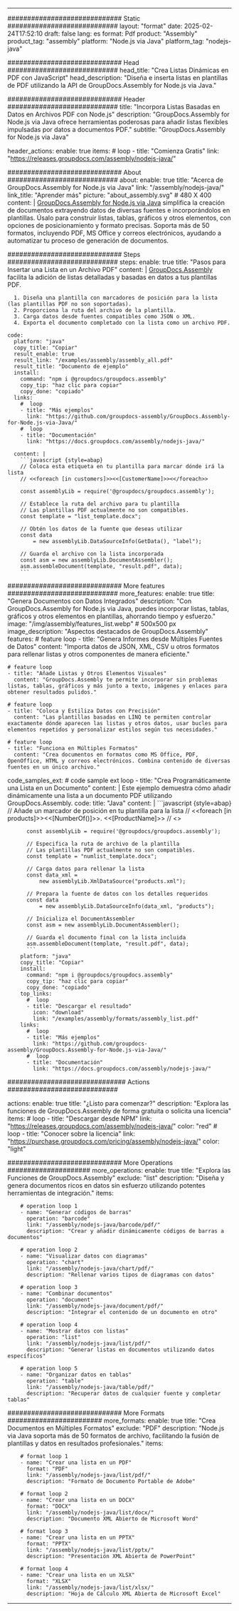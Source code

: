 



---
############################# Static ############################
layout: "format"
date:  2025-02-24T17:52:10
draft: false
lang: es
format: Pdf
product: "Assembly"
product_tag: "assembly"
platform: "Node.js via Java"
platform_tag: "nodejs-java"

############################# Head ############################
head_title: "Crea Listas Dinámicas en PDF con JavaScript"
head_description: "Diseña e inserta listas en plantillas de PDF utilizando la API de GroupDocs.Assembly for Node.js via Java."

############################# Header ############################
title: "Incorpora Listas Basadas en Datos en Archivos PDF con Node.js" 
description: "GroupDocs.Assembly for Node.js via Java ofrece herramientas poderosas para añadir listas flexibles impulsadas por datos a documentos PDF."
subtitle: "GroupDocs.Assembly for Node.js via Java" 

header_actions:
  enable: true
  items:
    #  loop
    - title: "Comienza Gratis"
      link: "https://releases.groupdocs.com/assembly/nodejs-java/"
      
############################# About ############################
about:
    enable: true
    title: "Acerca de GroupDocs.Assembly for Node.js via Java"
    link: "/assembly/nodejs-java/"
    link_title: "Aprender más"
    picture: "about_assembly.svg" # 480 X 400
    content: |
       [GroupDocs.Assembly for Node.js via Java](/assembly/nodejs-java/) simplifica la creación de documentos extrayendo datos de diversas fuentes e incorporándolos en plantillas. Úsalo para construir listas, tablas, gráficos y otros elementos, con opciones de posicionamiento y formato precisas. Soporta más de 50 formatos, incluyendo PDF, MS Office y correos electrónicos, ayudando a automatizar tu proceso de generación de documentos.

############################# Steps ############################
steps:
    enable: true
    title: "Pasos para Insertar una Lista en un Archivo PDF"
    content: |
      [GroupDocs.Assembly](/assembly/nodejs-java/) facilita la adición de listas detalladas y basadas en datos a tus plantillas PDF.
      
      1. Diseña una plantilla con marcadores de posición para la lista (las plantillas PDF no son soportadas).
      2. Proporciona la ruta del archivo de la plantilla.
      3. Carga datos desde fuentes compatibles como JSON o XML.
      4. Exporta el documento completado con la lista como un archivo PDF.
   
    code:
      platform: "java"
      copy_title: "Copiar"
      result_enable: true
      result_link: "/examples/assembly/assembly_all.pdf"
      result_title: "Documento de ejemplo"
      install:
        command: "npm i @groupdocs/groupdocs.assembly"
        copy_tip: "haz clic para copiar"
        copy_done: "copiado"
      links:
        #  loop
        - title: "Más ejemplos"
          link: "https://github.com/groupdocs-assembly/GroupDocs.Assembly-for-Node.js-via-Java/"
        #  loop
        - title: "Documentación"
          link: "https://docs.groupdocs.com/assembly/nodejs-java/"
          
      content: |
        ```javascript {style=abap}
        // Coloca esta etiqueta en tu plantilla para marcar dónde irá la lista
        // <<foreach [in customers]>><<[CustomerName]>><</foreach>>
    
        const assemblyLib = require('@groupdocs/groupdocs.assembly');

        // Establece la ruta del archivo para tu plantilla
        // Las plantillas PDF actualmente no son compatibles.
        const template = "list_template.docx";

        // Obtén los datos de la fuente que deseas utilizar
        const data 
            = new assemblyLib.DataSourceInfo(GetData(), "label");

        // Guarda el archivo con la lista incorporada
        const asm = new assemblyLib.DocumentAssembler();
        asm.assembleDocument(template, "result.pdf", data);
        ```           

############################# More features ############################
more_features:
  enable: true
  title: "Genera Documentos con Datos Integrados"
  description: "Con GroupDocs.Assembly for Node.js via Java, puedes incorporar listas, tablas, gráficos y otros elementos en plantillas, ahorrando tiempo y esfuerzo."
  image: "/img/assembly/features_list.webp" # 500x500 px
  image_description: "Aspectos destacados de GroupDocs.Assembly"
  features:
    # feature loop
    - title: "Genera Informes desde Múltiples Fuentes de Datos"
      content: "Importa datos de JSON, XML, CSV u otros formatos para rellenar listas y otros componentes de manera eficiente."

    # feature loop
    - title: "Añade Listas y Otros Elementos Visuales"
      content: "GroupDocs.Assembly te permite incorporar sin problemas listas, tablas, gráficos y más junto a texto, imágenes y enlaces para obtener resultados pulidos."

    # feature loop
    - title: "Coloca y Estiliza Datos con Precisión"
      content: "Las plantillas basadas en LINQ te permiten controlar exactamente dónde aparecen las listas y otros datos, usar bucles para elementos repetidos y personalizar estilos según tus necesidades."

    # feature loop
    - title: "Funciona en Múltiples Formatos"
      content: "Crea documentos en formatos como MS Office, PDF, OpenOffice, HTML y correos electrónicos. Combina contenido de diversas fuentes en un único archivo."
      
  code_samples_ext:
    # code sample ext loop
    - title: "Crea Programáticamente una Lista en un Documento"
      content: |
        Este ejemplo demuestra cómo añadir dinámicamente una lista a un documento PDF utilizando GroupDocs.Assembly.
      code:
        title: "Java"
        content: |
          ```javascript {style=abap}
          // Añade un marcador de posición en tu plantilla para la lista
          // <<foreach [in products]>><<[NumberOf()]>>. <<[ProductName]>>
          // <</foreach>>
          
          const assemblyLib = require('@groupdocs/groupdocs.assembly');

          // Especifica la ruta de archivo de la plantilla
          // Las plantillas PDF actualmente no son compatibles.
          const template = "numlist_template.docx";

          // Carga datos para rellenar la lista
          const data_xml =
              new assemblyLib.XmlDataSource("products.xml");

          // Prepara la fuente de datos con los detalles requeridos
          const data 
              = new assemblyLib.DataSourceInfo(data_xml, "products");

          // Inicializa el DocumentAssembler
          const asm = new assemblyLib.DocumentAssembler();

          // Guarda el documento final con la lista incluida
          asm.assembleDocument(template, "result.pdf", data);
          ```
        platform: "java"
        copy_title: "Copiar"
        install:
          command: "npm i @groupdocs/groupdocs.assembly"
          copy_tip: "haz clic para copiar"
          copy_done: "copiado"
        top_links:
          #  loop
          - title: "Descargar el resultado"
            icon: "download"
            link: "/examples/assembly/formats/assembly_list.pdf"
        links:
          #  loop
          - title: "Más ejemplos"
            link: "https://github.com/groupdocs-assembly/GroupDocs.Assembly-for-Node.js-via-Java/"
          #  loop
          - title: "Documentación"
            link: "https://docs.groupdocs.com/assembly/nodejs-java/"
            

            


############################## Actions ############################

actions:
  enable: true
  title: "¿Listo para comenzar?"
  description: "Explora las funciones de GroupDocs.Assembly de forma gratuita o solicita una licencia"
  items:
    #  loop
    - title: "Descargar desde NPM"
      link: "https://releases.groupdocs.com/assembly/nodejs-java/"
      color: "red"
        #  loop
    - title: "Conocer sobre la licencia"
      link: "https://purchase.groupdocs.com/pricing/assembly/nodejs-java/"
      color: "light"


############################# More Operations #####################
more_operations:
    enable: true
    title: "Explora las Funciones de GroupDocs.Assembly"
    exclude: "list"
    description: "Diseña y genera documentos ricos en datos sin esfuerzo utilizando potentes herramientas de integración."
    items: 
          
        # operation loop 1
        - name: "Generar códigos de barras"
          operation: "barcode"
          link: "/assembly/nodejs-java/barcode/pdf/"
          description: "Crear y añadir dinámicamente códigos de barras a documentos"

        # operation loop 2
        - name: "Visualizar datos con diagramas"
          operation: "chart"
          link: "/assembly/nodejs-java/chart/pdf/"
          description: "Rellenar varios tipos de diagramas con datos"

        # operation loop 3
        - name: "Combinar documentos"
          operation: "document"
          link: "/assembly/nodejs-java/document/pdf/"
          description: "Integrar el contenido de un documento en otro"

        # operation loop 4
        - name: "Mostrar datos con listas"
          operation: "list"
          link: "/assembly/nodejs-java/list/pdf/"
          description: "Generar listas en documentos utilizando datos específicos"

        # operation loop 5
        - name: "Organizar datos en tablas"
          operation: "table"
          link: "/assembly/nodejs-java/table/pdf/"
          description: "Recuperar datos de cualquier fuente y completar tablas"
         
          
############################# More Formats ########################
more_formats:
    enable: true
    title: "Crea Documentos en Múltiples Formatos"
    exclude: "PDF"
    description: "Node.js via Java soporta más de 50 formatos de archivo, facilitando la fusión de plantillas y datos en resultados profesionales."
    items: 
          
        # format loop 1
        - name: "Crear una lista en un PDF"
          format: "PDF"
          link: "/assembly/nodejs-java/list/pdf/"
          description: "Formato de Documento Portable de Adobe"
          
        # format loop 2
        - name: "Crear una lista en un DOCX"
          format: "DOCX"
          link: "/assembly/nodejs-java/list/docx/"
          description: "Documento XML Abierto de Microsoft Word"
          
        # format loop 3
        - name: "Crear una lista en un PPTX"
          format: "PPTX"
          link: "/assembly/nodejs-java/list/pptx/"
          description: "Presentación XML Abierta de PowerPoint"
          
        # format loop 4
        - name: "Crear una lista en un XLSX"
          format: "XLSX"
          link: "/assembly/nodejs-java/list/xlsx/"
          description: "Hoja de Cálculo XML Abierta de Microsoft Excel"


          

---